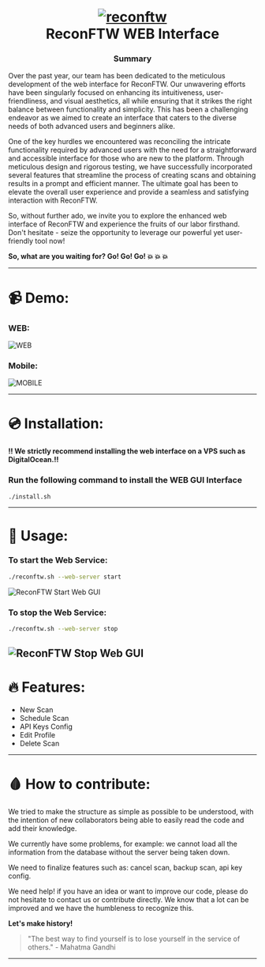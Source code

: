 <h1 align="center">
  <br>
  <a href="https://github.com/six2dez/reconftw"><img src="https://github.com/six2dez/reconftw/blob/main/images/banner.png" alt="reconftw"></a>
  <br>
  ReconFTW WEB Interface
  <br>
</h1>

<h3 align="center">Summary</h3>

Over the past year, our team has been dedicated to the meticulous development of the web interface for ReconFTW. Our unwavering efforts have been singularly focused on enhancing its intuitiveness, user-friendliness, and visual aesthetics, all while ensuring that it strikes the right balance between functionality and simplicity. This has been a challenging endeavor as we aimed to create an interface that caters to the diverse needs of both advanced users and beginners alike.

One of the key hurdles we encountered was reconciling the intricate functionality required by advanced users with the need for a straightforward and accessible interface for those who are new to the platform. Through meticulous design and rigorous testing, we have successfully incorporated several features that streamline the process of creating scans and obtaining results in a prompt and efficient manner. The ultimate goal has been to elevate the overall user experience and provide a seamless and satisfying interaction with ReconFTW.

So, without further ado, we invite you to explore the enhanced web interface of ReconFTW and experience the fruits of our labor firsthand. Don't hesitate - seize the opportunity to leverage our powerful yet user-friendly tool now! 

**So, what are you waiting for? Go! Go! Go! :boom: :boom: :boom:**

---

# :video_camera: Demo:
### WEB:
![WEB](https://media1.giphy.com/media/7ikMiEv5bTUP943Gnp/giphy.gif)

### Mobile:
![MOBILE](https://media3.giphy.com/media/Ec5SOPpVRlh79Vy1uR/giphy.gif)

---

# 💿 Installation:

**:bangbang: We strictly recommend installing the web interface on a VPS such as DigitalOcean.:bangbang:**

### Run the following command to install the WEB GUI Interface
```bash
./install.sh
```

---

# :robot: Usage:

### To start the Web Service:
```bash
./reconftw.sh --web-server start
```
![ReconFTW Start Web GUI](https://i.imgur.com/lzilnIz.png)

### To stop the Web Service:
```bash
./reconftw.sh --web-server stop
```
![ReconFTW Stop Web GUI](https://i.imgur.com/bWklRCY.pngg)
---

# :fire: Features:

- New Scan
- Schedule Scan
- API Keys Config
- Edit Profile
- Delete Scan

---

# :drop_of_blood: How to contribute:

We tried to make the structure as simple as possible to be understood, with the intention of new collaborators being able to easily read the code and add their knowledge.

We currently have some problems, for example: we cannot load all the information from the database without the server being taken down.

We need to finalize features such as: cancel scan, backup scan, api key config.

We need help! if you have an idea or want to improve our code, please do not hesitate to contact us or contribute directly. We know that a lot can be improved and we have the humbleness to recognize this. 

**Let's make history!**

>"The best way to find yourself is to lose yourself in the service of others." - Mahatma Gandhi

---
